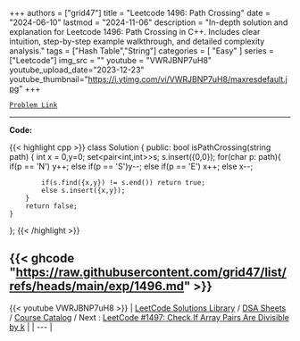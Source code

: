 
+++
authors = ["grid47"]
title = "Leetcode 1496: Path Crossing"
date = "2024-06-10"
lastmod = "2024-11-06"
description = "In-depth solution and explanation for Leetcode 1496: Path Crossing in C++. Includes clear intuition, step-by-step example walkthrough, and detailed complexity analysis."
tags = ["Hash Table","String"]
categories = [
    "Easy"
]
series = ["Leetcode"]
img_src = ""
youtube = "VWRJBNP7uH8"
youtube_upload_date="2023-12-23"
youtube_thumbnail="https://i.ytimg.com/vi/VWRJBNP7uH8/maxresdefault.jpg"
+++



[`Problem Link`](https://leetcode.com/problems/path-crossing/description/)

---
**Code:**

{{< highlight cpp >}}
class Solution {
public:
    bool isPathCrossing(string path) {
        int x = 0,y=0;
        set<pair<int,int>>s;
        s.insert({0,0});
        for(char p: path){
            if(p == 'N') y++;
            else if(p == 'S')y--;
            else if(p == 'E') x++;
            else x--;
            
            if(s.find({x,y}) != s.end()) return true;
            else s.insert({x,y});
        }
        return false;
    }
};
{{< /highlight >}}

{{< ghcode "https://raw.githubusercontent.com/grid47/list/refs/heads/main/exp/1496.md" >}}
---
{{< youtube VWRJBNP7uH8 >}}
| [LeetCode Solutions Library](https://grid47.xyz/leetcode/) / [DSA Sheets](https://grid47.xyz/sheets/) / [Course Catalog](https://grid47.xyz/courses/) / Next : [LeetCode #1497: Check If Array Pairs Are Divisible by k](https://grid47.xyz/leetcode/solution-1497-check-if-array-pairs-are-divisible-by-k/) |
| --- |
